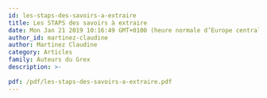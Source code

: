 ```yaml
---
id: les-staps-des-savoirs-a-extraire
title: Les STAPS des savoirs à extraire 
date: Mon Jan 21 2019 10:16:49 GMT+0100 (heure normale d’Europe centrale)
author_id: martinez-claudine
author: Martinez Claudine
category: Articles
family: Auteurs du Grex
description: >-
 
pdf: /pdf/les-staps-des-savoirs-a-extraire.pdf
---
```

